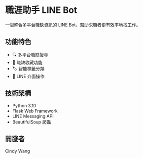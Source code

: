 # 職涯助手 LINE Bot

一個整合多平台職缺資訊的 LINE Bot，幫助求職者更有效率地找工作。

## 功能特色
- 🔍 多平台職缺搜尋
- 💾 職缺收藏功能
- 🏷️ 智能標籤分類
- 📱 LINE 介面操作

## 技術架構
- Python 3.10
- Flask Web Framework
- LINE Messaging API
- BeautifulSoup 爬蟲

## 開發者
Cindy Wang